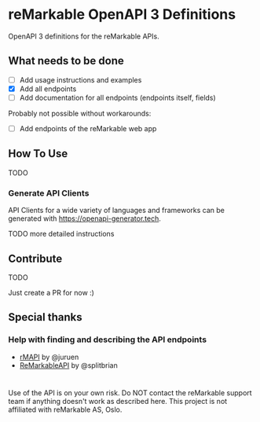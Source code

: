 # reMarkable OpenAPI 3 Definitions

OpenAPI 3 definitions for the reMarkable APIs.

## What needs to be done

- [ ] Add usage instructions and examples
- [X] Add all endpoints
- [ ] Add documentation for all endpoints (endpoints itself, fields)

Probably not possible without workarounds:
- [ ] Add endpoints of the reMarkable web app

## How To Use

TODO

### Generate API Clients

API Clients for a wide variety of languages and frameworks can be generated with 
https://openapi-generator.tech.

TODO more detailed instructions

## Contribute

TODO

Just create a PR for now :)

## Special thanks

### Help with finding and describing the API endpoints
* [rMAPI](https://github.com/juruen/rmapi) by @juruen
* [ReMarkableAPI](https://github.com/splitbrain/ReMarkableAPI) by @splitbrian

#

Use of the API is on your own risk. Do NOT contact the reMarkable support team if 
anything doesn't work as described here. This project is not affiliated with reMarkable AS, Oslo.
